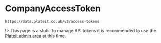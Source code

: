 # CompanyAccessToken

`https://data.plateit.co.uk/v3/access-tokens`

!> This page is a stub. To manage API tokens it is recommended to use the [Plateit admin area](https://admin.plateit.co.uk) at this time.
